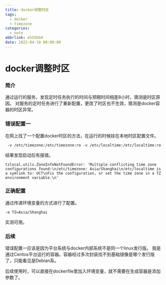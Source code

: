 ```yaml
---
title: docker调整时区
tags:
  - docker
  - timezone
categories:
  - note
abbrlink: e555bb4
date: 2022-04-18 00:00:00
---
```

# docker调整时区

### 简介

通过运行的服务，发现定时任务执行的时间与预期时间相差8小时，猜测是时区原因。
对服务的定时任务进行了重新配置，更改了时区也不生效，猜测是docker容器的时区异常。

### 错误配置一

在网上找了一个配置docker时区的方法，在运行的时候挂在本地时区配置文件。
```shell
 -v /etc/timezone:/etc/timezone:ro -v /etc/localtime:/etc/localtime:ro
```
结果发现启动后有报错。
```
tzlocal.utils.ZoneInfoNotFoundError: 'Multiple conflicting time zone configurations found:\n/etc/timezone: Asia/Shanghai\n/etc/localtime is a symlink to: UCT\nFix the configuration, or set the time zone in a TZ environment variable.\n'
```

### 正确配置

通过传递环境变量的方式进行了配置。
```shell
-e TZ=Asia/Shanghai 
```

实测可用。

### 后续

错误配置一应该是因为平台系统与docker内部系统不是同一个linux发行版。
我是通过Centos平台运行的容器。容器经过多次封装找不到基础镜像是哪个发行版了，只能看见是Debian系。

后续使用时，可以直接在dockerfile里加入环境变量，就不需要在生成容器是添加参数了。